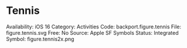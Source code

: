 # Tennis

Availability: iOS 16
Category: Activities
Code: backport.figure.tennis
File: figure.tennis.svg
Free: No
Source: Apple SF Symbols
Status: Integrated
Symbol: figure.tennis2x.png